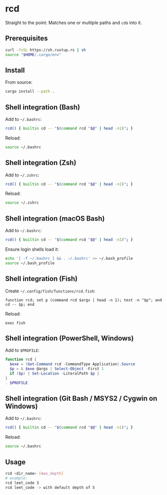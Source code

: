 # rcd
Straight to the point: Matches one or multiple paths and `cd`s into it.

## Prerequisites
```bash
curl -fsSL https://sh.rustup.rs | sh
source "$HOME/.cargo/env"
```

## Install
From source:
```bash
cargo install --path .
```

## Shell integration (Bash)
Add to `~/.bashrc`:
```bash
rcd() { builtin cd -- "$(command rcd "$@" | head -n1)"; }
```
Reload:
```bash
source ~/.bashrc
```

## Shell integration (Zsh)
Add to `~/.zshrc`:
```zsh
rcd() { builtin cd -- "$(command rcd "$@" | head -n1)"; }
```
Reload:
```zsh
source ~/.zshrc
```

## Shell integration (macOS Bash)
Add to `~/.bashrc`:
```bash
rcd() { builtin cd -- "$(command rcd "$@" | head -n1)"; }
```
Ensure login shells load it:
```bash
echo '[ -f ~/.bashrc ] && . ~/.bashrc' >> ~/.bash_profile
source ~/.bash_profile
```

## Shell integration (Fish)
Create `~/.config/fish/functions/rcd.fish`:
```fish
function rcd; set p (command rcd $argv | head -n 1); test -n "$p"; and cd -- $p; end
```
Reload:
```fish
exec fish
```

## Shell integration (PowerShell, Windows)
Add to `$PROFILE`:
```powershell
function rcd {
  $exe = (Get-Command rcd -CommandType Application).Source
  $p = & $exe @args | Select-Object -First 1
  if ($p) { Set-Location -LiteralPath $p }
}
. $PROFILE
```

## Shell integration (Git Bash / MSYS2 / Cygwin on Windows)
Add to `~/.bashrc`:
```bash
rcd() { builtin cd -- "$(command rcd "$@" | head -n1)"; }
```
Reload:
```bash
source ~/.bashrc
```

## Usage
```bash
rcd <dir_name> [max_depth]
# example:
rcd leet_code 3
rcd leet_code -> with default depth of 5
```

